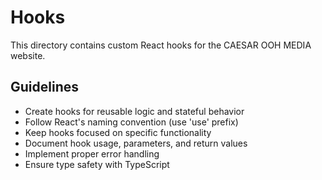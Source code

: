 # Hooks

This directory contains custom React hooks for the CAESAR OOH MEDIA website.

## Guidelines

- Create hooks for reusable logic and stateful behavior
- Follow React's naming convention (use 'use' prefix)
- Keep hooks focused on specific functionality
- Document hook usage, parameters, and return values
- Implement proper error handling
- Ensure type safety with TypeScript 